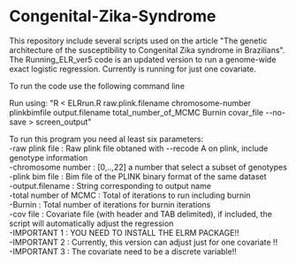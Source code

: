# Congenital-Zika-Syndrome
This repository include several scripts used on the article "The genetic architecture of the susceptibility to Congenital Zika syndrome in Brazilians".
The Running_ELR_ver5 code is an updated version to run a genome-wide exact logistic regression.
Currently is running for just one covariate. 

To run the code use the following command line  

Run using: "R < ELRrun.R raw.plink.filename chromosome-number plinkbimfile output.filename total_number_of_MCMC Burnin covar_file --no-save > screen_output"
  
To run this program you need al least six parameters:  
-raw plink file       : Raw plink file obtaned with --recode A on plink, include genotype information  
-chromosome number    : [0,..,22] a number that select a subset of genotypes  
-plink bim file       : Bim file of the PLINK binary format of the same dataset  
-output.filename      : String corresponding to output name  
-total number of MCMC : Total of iterations to run including burnin  
-Burnin               : Total number of iterations for burnin iterations  
-cov file             : Covariate file (with header and TAB delimited), if included, the script will automatically adjust the regression  
-IMPORTANT 1          : YOU NEED TO INSTALL THE ELRM PACKAGE!!  
-IMPORTANT 2          : Currently, this version can adjust just for one covariate !!  
-IMPORTANT 3          : The covariate need to be a discrete variable!!  
